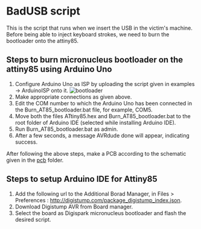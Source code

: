 # BadUSB script

This is the script that runs when we insert the USB in the victim's machine. Before being able to inject keyboard strokes, we need to burn the bootloader onto the attiny85.

## Steps to burn micronucleus bootloader on the attiny85 using Arduino Uno
1. Configure Arduino Uno as ISP by uploading the script given in examples -> ArduinoISP onto it.
![bootloader](..\docs\bootloader.png)
2. Make appropriate connections as given above.
3. Edit the COM number to which the Arduino Uno has been connected in the Burn_AT85_bootloader.bat file, for example, COM5.
4. Move both the files ATtiny85.hex and Burn_AT85_bootloader.bat to the root folder of Arduino IDE (selected while installing Arduino IDE).
5. Run Burn_AT85_bootloader.bat as admin.
6. After a few seconds, a message AVRdude done will appear, indicating success.

After following the above steps, make a PCB according to the schematic given in the [pcb](https://github.com/vedantbarve/BadUSB/tree/master/pcb) folder.

## Steps to setup Arduino IDE for Attiny85
1. Add the following url to the Additional Borad Manager, in Files > Preferences : http://digistump.com/package_digistump_index.json.
2. Download Digistump AVR from Board manager.
3. Select the board as Digispark micronucleus bootloader and flash the desired script.
